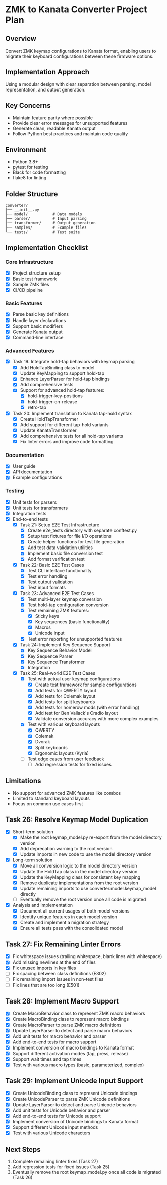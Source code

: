 # ZMK to Kanata Converter Project Plan

## Overview
Convert ZMK keymap configurations to Kanata format, enabling users to migrate their keyboard configurations between these firmware options.

## Implementation Approach
Using a modular design with clear separation between parsing, model representation, and output generation.

## Key Concerns
- Maintain feature parity where possible
- Provide clear error messages for unsupported features
- Generate clean, readable Kanata output
- Follow Python best practices and maintain code quality

## Environment
- Python 3.8+
- pytest for testing
- Black for code formatting
- flake8 for linting

## Folder Structure
```
converter/
├── __init__.py
├── model/           # Data models
├── parser/          # Input parsing
├── transformer/     # Output generation
├── samples/         # Example files
└── tests/           # Test suite
```

## Implementation Checklist

### Core Infrastructure
- [x] Project structure setup
- [x] Basic test framework
- [x] Sample ZMK files
- [x] CI/CD pipeline

### Basic Features
- [x] Parse basic key definitions
- [x] Handle layer declarations
- [x] Support basic modifiers
- [x] Generate Kanata output
- [x] Command-line interface

### Advanced Features
- [x] Task 19: Integrate hold-tap behaviors with keymap parsing
  - [x] Add HoldTapBinding class to model
  - [x] Update KeyMapping to support hold-tap
  - [x] Enhance LayerParser for hold-tap bindings
  - [x] Add comprehensive tests
  - [x] Support for advanced hold-tap features:
    - [x] hold-trigger-key-positions
    - [x] hold-trigger-on-release
    - [x] retro-tap

- [x] Task 20: Implement translation to Kanata tap-hold syntax
  - [x] Create HoldTapTransformer
  - [x] Add support for different tap-hold variants
  - [x] Update KanataTransformer
  - [x] Add comprehensive tests for all hold-tap variants
  - [x] Fix linter errors and improve code formatting

### Documentation
- [x] User guide
- [x] API documentation
- [x] Example configurations

### Testing
- [x] Unit tests for parsers
- [x] Unit tests for transformers
- [x] Integration tests
- [x] End-to-end tests
  - [x] Task 21: Setup E2E Test Infrastructure
    - [x] Create e2e_tests directory with separate conftest.py
    - [x] Setup test fixtures for file I/O operations
    - [x] Create helper functions for test file generation
    - [x] Add test data validation utilities
    - [x] Implement basic file conversion test
    - [x] Add format verification test
  - [x] Task 22: Basic E2E Test Cases
    - [x] Test CLI interface functionality
    - [x] Test error handling
    - [x] Test output validation
    - [x] Test input formats
  - [x] Task 23: Advanced E2E Test Cases
    - [x] Test multi-layer keymap conversion
    - [x] Test hold-tap configuration conversion
    - [x] Test remaining ZMK features:
      - [x] Sticky keys
      - [x] Key sequences (basic functionality)
      - [x] Macros
      - [x] Unicode input
    - [x] Test error reporting for unsupported features
  - [x] Task 24: Implement Key Sequence Support
    - [x] Key Sequence Behavior Model
    - [x] Key Sequence Parser
    - [x] Key Sequence Transformer
    - [x] Integration
  - [x] Task 25: Real-world E2E Test Cases
    - [x] Test with actual user keymap configurations
      - [x] Create test framework for sample configurations
      - [x] Add tests for QWERTY layout
      - [x] Add tests for Colemak layout
      - [x] Add tests for split keyboards
      - [x] Add tests for homerow mods (with error handling)
      - [x] Add test for Ben Vallack's Cradio layout
      - [x] Validate conversion accuracy with more complex examples
    - [x] Test with various keyboard layouts
      - [x] QWERTY
      - [x] Colemak
      - [x] Dvorak
      - [x] Split keyboards
      - [x] Ergonomic layouts (Kyria)
    - [ ] Test edge cases from user feedback
      - [ ] Add regression tests for fixed issues

## Limitations
- No support for advanced ZMK features like combos
- Limited to standard keyboard layouts
- Focus on common use cases first

## Task 26: Resolve Keymap Model Duplication
- [x] Short-term solution
  - [x] Make the root keymap_model.py re-export from the model directory version
  - [x] Add deprecation warning to the root version
  - [x] Update imports in new code to use the model directory version
- [x] Long-term solution
  - [x] Move all conversion logic to the model directory version
  - [x] Update the HoldTap class in the model directory version
  - [x] Update the KeyMapping class for consistent key mapping
  - [x] Remove duplicate implementations from the root version
  - [x] Update remaining imports to use converter.model.keymap_model directly
  - [ ] Eventually remove the root version once all code is migrated
- [x] Analysis and Implementation
  - [x] Document all current usages of both model versions
  - [x] Identify unique features in each model version
  - [x] Create and implement a migration strategy
  - [x] Ensure all tests pass with the consolidated model

## Task 27: Fix Remaining Linter Errors
- [x] Fix whitespace issues (trailing whitespace, blank lines with whitespace)
- [x] Add missing newlines at the end of files
- [x] Fix unused imports in key files
- [ ] Fix spacing between class definitions (E302)
- [ ] Fix remaining import issues in non-test files
- [ ] Fix lines that are too long (E501)

## Task 28: Implement Macro Support
- [x] Create MacroBehavior class to represent ZMK macro behaviors
- [x] Create MacroBinding class to represent macro bindings
- [x] Create MacroParser to parse ZMK macro definitions
- [x] Update LayerParser to detect and parse macro behaviors
- [x] Add unit tests for macro behavior and parser
- [x] Add end-to-end tests for macro support
- [x] Implement conversion of macro bindings to Kanata format
- [x] Support different activation modes (tap, press, release)
- [x] Support wait times and tap times
- [x] Test with various macro types (basic, parameterized, complex)

## Task 29: Implement Unicode Input Support
- [x] Create UnicodeBinding class to represent Unicode bindings
- [x] Create UnicodeParser to parse ZMK Unicode definitions
- [x] Update LayerParser to detect and parse Unicode behaviors
- [x] Add unit tests for Unicode behavior and parser
- [x] Add end-to-end tests for Unicode support
- [x] Implement conversion of Unicode bindings to Kanata format
- [x] Support different Unicode input methods
- [x] Test with various Unicode characters

## Next Steps
1. Complete remaining linter fixes (Task 27)
2. Add regression tests for fixed issues (Task 25)
3. Eventually remove the root keymap_model.py once all code is migrated (Task 26)